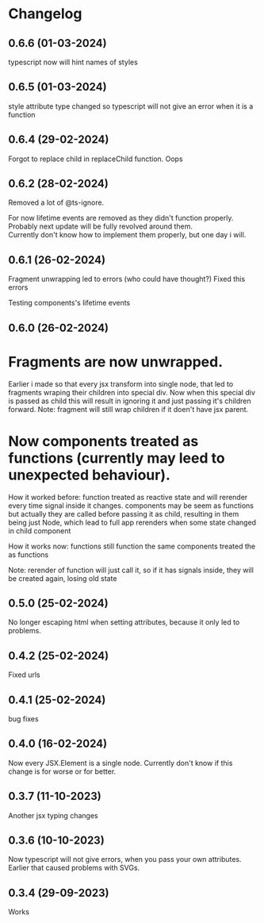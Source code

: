 # Changelog
## 0.6.6 (01-03-2024)
typescript now will hint names of styles
## 0.6.5 (01-03-2024)
style attribute type changed so typescript will not give an error when it is a function
## 0.6.4 (29-02-2024)
Forgot to replace child in replaceChild function. Oops
## 0.6.2 (28-02-2024)
Removed a lot of @ts-ignore.

For now lifetime events are removed as they didn't function properly. \
Probably next update will be fully revolved around them. \
Currently don't know how to implement them properly, but one day i will.
## 0.6.1 (26-02-2024)
Fragment unwrapping led to errors (who could have thought?)
Fixed this errors

Testing components's lifetime events
## 0.6.0 (26-02-2024)
# Fragments are now unwrapped.

Earlier i made so that every jsx transform into single node, that led to fragments wraping their children into special div.
Now when this special div is passed as child this will result in ignoring it and just passing it's children forward.
Note: fragment will still wrap children if it doen't have jsx parent.

# Now components treated as functions (currently may leed to unexpected behaviour).

How it worked before:
function treated as reactive state and will rerender every time signal inside it changes.
components may be seem as functions but actually they are called before passing it as child, resulting in them being just Node, which lead to full app rerenders when some state changed in child component

How it works now:
functions still function the same
components treated the as functions

Note: rerender of function will just call it, so if it has signals inside, they will be created again, losing old state
## 0.5.0 (25-02-2024)
No longer escaping html when setting attributes, because it only led to problems.
## 0.4.2 (25-02-2024)
Fixed urls
## 0.4.1 (25-02-2024)
bug fixes
## 0.4.0 (16-02-2024)
Now every JSX.Element is a single node. Currently don't know if this change is for worse or for better.
## 0.3.7 (11-10-2023)
Another jsx typing changes
## 0.3.6 (10-10-2023)
Now typescript will not give errors, when you pass your own attributes. Earlier that caused problems with SVGs.
## 0.3.4 (29-09-2023)
Works
